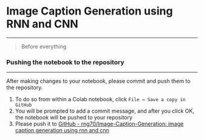 # Image Caption Generation using RNN and CNN

---



> Before everything

### Pushing the notebook to the repository

---

After making changes to your notebook, please commit and push them to the repository.

1. To do so from within a Colab notebook, click `File → Save a copy in GitHub`
2. You will be prompted to add a commit message, and after you click OK, the notebook will be pushed to your repository
3. Please push it to [GitHub - rng70/Image-Caption-Generation: image caption generation using rnn and cnn](https://github.com/rng70/Image-Caption-Generation)
